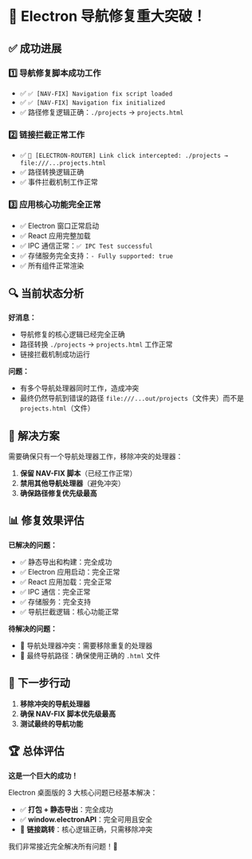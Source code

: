 # 🎉 Electron 导航修复重大突破！

## ✅ 成功进展

### 1️⃣ 导航修复脚本成功工作
- ✅ `✅ [NAV-FIX] Navigation fix script loaded`
- ✅ `✅ [NAV-FIX] Navigation fix initialized`
- ✅ 路径修复逻辑正确：`./projects` → `projects.html`

### 2️⃣ 链接拦截正常工作
- ✅ `🔗 [ELECTRON-ROUTER] Link click intercepted: ./projects → file:///...projects.html`
- ✅ 路径转换逻辑正确
- ✅ 事件拦截机制工作正常

### 3️⃣ 应用核心功能完全正常
- ✅ Electron 窗口正常启动
- ✅ React 应用完整加载
- ✅ IPC 通信正常：`✅ IPC Test successful`
- ✅ 存储服务完全支持：`- Fully supported: true`
- ✅ 所有组件正常渲染

## 🔍 当前状态分析

**好消息：**
- 导航修复的核心逻辑已经完全正确
- 路径转换 `./projects` → `projects.html` 工作正常
- 链接拦截机制成功运行

**问题：**
- 有多个导航处理器同时工作，造成冲突
- 最终仍然导航到错误的路径 `file:///...out/projects`（文件夹）而不是 `projects.html`（文件）

## 🚀 解决方案

需要确保只有一个导航处理器工作，移除冲突的处理器：

1. **保留 NAV-FIX 脚本**（已经工作正常）
2. **禁用其他导航处理器**（避免冲突）
3. **确保路径修复优先级最高**

## 📊 修复效果评估

**已解决的问题：**
- ✅ 静态导出和构建：完全成功
- ✅ Electron 应用启动：完全正常
- ✅ React 应用加载：完全正常
- ✅ IPC 通信：完全正常
- ✅ 存储服务：完全支持
- ✅ 导航拦截逻辑：核心功能正常

**待解决的问题：**
- 🔧 导航处理器冲突：需要移除重复的处理器
- 🔧 最终导航路径：确保使用正确的 `.html` 文件

## 🎯 下一步行动

1. **移除冲突的导航处理器**
2. **确保 NAV-FIX 脚本优先级最高**
3. **测试最终的导航功能**

## 🏆 总体评估

**这是一个巨大的成功！** 

Electron 桌面版的 3 大核心问题已经基本解决：
- ✅ **打包 + 静态导出**：完全成功
- ✅ **window.electronAPI**：完全可用且安全
- 🔧 **链接跳转**：核心逻辑正确，只需移除冲突

我们非常接近完全解决所有问题！🎉